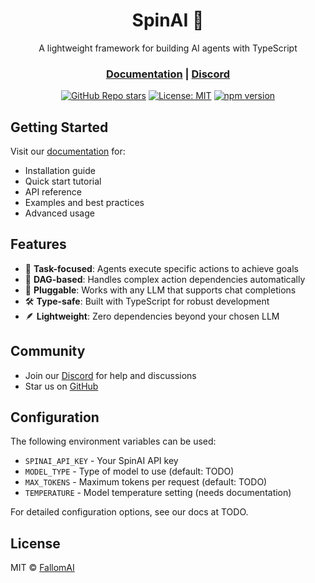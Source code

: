 <div align="center">
<h1>SpinAI 🤖</h1>

A lightweight framework for building AI agents with TypeScript

<h3>

[Documentation](https://docs.spinai.dev) | [Discord](https://discord.gg/BYsRx36qR3)

</h3>

[![GitHub Repo stars](https://img.shields.io/github/stars/Fallomai/spinai)](https://github.com/Fallomai/spinai)
[![License: MIT](https://img.shields.io/badge/License-MIT-green.svg)](https://opensource.org/licenses/MIT)
[![npm version](https://badge.fury.io/js/spinai.svg)](https://www.npmjs.com/package/spinai)

</div>

## Getting Started

Visit our [documentation](https://docs.spinai.dev) for:
- Installation guide
- Quick start tutorial
- API reference
- Examples and best practices
- Advanced usage

## Features

- 🎯 **Task-focused**: Agents execute specific actions to achieve goals
- 🔄 **DAG-based**: Handles complex action dependencies automatically
- 🔌 **Pluggable**: Works with any LLM that supports chat completions
- 🛠️ **Type-safe**: Built with TypeScript for robust development
- 🪶 **Lightweight**: Zero dependencies beyond your chosen LLM

## Community

- Join our [Discord](https://discord.gg/BYsRx36qR3) for help and discussions
- Star us on [GitHub](https://github.com/Fallomai/spinai)

## Configuration

The following environment variables can be used:

- `SPINAI_API_KEY` - Your SpinAI API key
- `MODEL_TYPE` - Type of model to use (default: TODO)
- `MAX_TOKENS` - Maximum tokens per request (default: TODO)
- `TEMPERATURE` - Model temperature setting (needs documentation)

For detailed configuration options, see our docs at TODO.

## License

MIT © [FallomAI](https://github.com/Fallomai)
